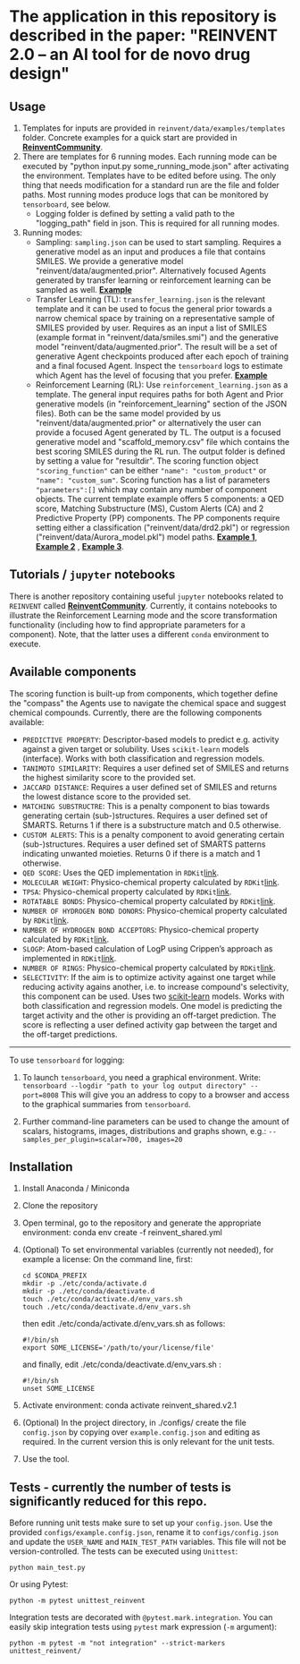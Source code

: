 The application in this repository is described in the paper: "REINVENT 2.0 – an AI tool for de novo drug design"
=================================================================================================================

Usage
-----

1. Templates for inputs are provided in `reinvent/data/examples/templates` folder. Concrete examples for a quick start are provided in **[ReinventCommunity](https://github.com/MolecularAI/ReinventCommunity)**.
2. There are templates for 6 running modes. Each running mode can be executed by "python input.py some_running_mode.json" after activating the environment.
Templates have to be edited before using. The only thing that needs modification for a standard run are the file and folder paths. Most running modes produce logs that can be monitored by `tensorboard`, see below.
   * Logging folder is defined by setting a valid path to the "logging_path" field in json. This is required for all running modes.
3. Running modes:
   * Sampling: `sampling.json` can be used to start sampling. Requires a generative model as an input and produces a file that contains SMILES. We provide a generative model "reinvent/data/augmented.prior". Alternatively focused Agents generated by transfer learning or reinforcement learning can be sampled as well. **[Example](https://github.com/MolecularAI/ReinventCommunity/blob/master/notebooks/Sampling_Demo.ipynb)**
   * Transfer Learning (TL): `transfer_learning.json` is the relevant template and it can be used to focus the general prior towards a narrow chemical space by training on a representative sample of SMILES provided by user. Requires as an input a list of SMILES (example format in "reinvent/data/smiles.smi") and the generative model "reinvent/data/augmented.prior". The result will be a set of generative Agent checkpoints produced after each epoch of training and a final focused Agent. Inspect the `tensorboard` logs to estimate which Agent has the level of focusing that you prefer. **[Example](https://github.com/MolecularAI/ReinventCommunity/blob/master/notebooks/Transfer_Learning_Demo.ipynb)**
   * Reinforcement Learning (RL): Use `reinforcement_learning.json` as a template. The general input requires paths for both Agent and Prior generative models (in "reinforcement_learning" section of the JSON files). Both can be the same model provided by us "reinvent/data/augmented.prior" or alternatively the user can provide a focused Agent generated by TL. The output is a focused generative model and "scaffold_memory.csv" file which contains the best scoring SMILES during the RL run. The output folder is defined by setting a value for "resultdir". The scoring function object `"scoring_function"` can be either `"name": "custom_product"` or `"name": "custom_sum"`. Scoring function has a list of parameters `"parameters":[]` which may contain any number of component objects. The current template example offers 5 components: a QED score, Matching Substructure (MS), Custom Alerts (CA) and 2 Predictive Property (PP) components. The PP components require setting either a classification ("reinvent/data/drd2.pkl") or regression ("reinvent/data/Aurora_model.pkl") model paths. **[Example 1](https://github.com/MolecularAI/ReinventCommunity/blob/master/notebooks/Reinforcement_Learning_Demo.ipynb)**, **[Example 2](https://github.com/MolecularAI/ReinventCommunity/blob/master/notebooks/Reinforcement_Learning_Demo_Selectivity.ipynb)** , **[Example 3](https://github.com/MolecularAI/ReinventCommunity/blob/master/notebooks/Reinforcement_Learning_Demo_Simple_Tanimoto.ipynb)**.

Tutorials / `jupyter` notebooks
-----
There is another repository containing useful `jupyter` notebooks related to `REINVENT` called **[ReinventCommunity](https://github.com/MolecularAI/ReinventCommunity)**. Currently, it contains notebooks to illustrate the Reinforcement Learning mode and the score transformation functionality (including how to find appropriate parameters for a component). Note, that the latter uses a different `conda` environment to execute.

Available components
-----
The scoring function is built-up from components, which together define the "compass" the Agents use to navigate the chemical space and suggest chemical compounds. Currently, there are the following components available:
* `PREDICTIVE PROPERTY`: Descriptor-based models to predict e.g. activity against a given target or solubility. Uses `scikit-learn` models (interface). Works with both classification and regression models.
* `TANIMOTO SIMILARITY`: Requires a user defined set of SMILES and returns the highest similarity score to the provided set.
* `JACCARD DISTANCE`: Requires a user defined set of SMILES and returns the lowest distance score to the provided set.
* `MATCHING SUBSTRUCTRE`: This is a penalty component to bias towards generating certain (sub-)structures. Requires a user defined set of SMARTS. Returns 1 if there is a substructure match and 0.5 otherwise.
* `CUSTOM ALERTS`: This is a penalty component to avoid generating certain (sub-)structures. Requires a user defined set of SMARTS patterns indicating unwanted moieties. Returns 0 if there is a match and 1 otherwise.
* `QED SCORE`: Uses the QED implementation in `RDKit`[link](http://rdkit.org/docs/source/rdkit.Chem.QED.html).
* `MOLECULAR WEIGHT`: Physico-chemical property calculated by `RDKit`[link](https://www.rdkit.org/docs/source/rdkit.Chem.Descriptors.html).
* `TPSA`: Physico-chemical property calculated by `RDKit`[link](https://www.rdkit.org/docs/RDKit_Book.html#implementation-of-the-tpsa-descriptor).
* `ROTATABLE BONDS`: Physico-chemical property calculated by `RDKit`[link](https://www.rdkit.org/docs/Cookbook.html#contiguous-rotable-bonds).
* `NUMBER OF HYDROGEN BOND DONORS`: Physico-chemical property calculated by `RDKit`[link](https://www.rdkit.org/docs/source/rdkit.Chem.Lipinski.html).
* `NUMBER OF HYDROGEN BOND ACCEPTORS`: Physico-chemical property calculated by `RDKit`[link](https://www.rdkit.org/docs/source/rdkit.Chem.Lipinski.html).
* `SLOGP`: Atom-based calculation of LogP using Crippen’s approach as implemented in `RDKit`[link](https://www.rdkit.org/docs/source/rdkit.Chem.Crippen.html).
* `NUMBER OF RINGS`: Physico-chemical property calculated by `RDKit`[link](https://www.rdkit.org/docs/source/rdkit.Chem.rdMolDescriptors.html).
* `SELECTIVITY`: If the aim is to optimize activity against one target while reducing activity agains another, i.e. to increase compound's selectivity, this component can be used. Uses two [scikit-learn](https://scikit-learn.org/stable/) models. Works with both classification and regression models. One model is predicting the target activity and the other is providing an off-target prediction. The score is reflecting a user defined activity gap between the target and the off-target predictions.

-------------------------------------------------
To use `tensorboard` for logging:

   1. To launch `tensorboard`, you need a graphical environment. Write:
       `tensorboard --logdir "path to your log output directory" --port=8008`
       This will give you an address to copy to a browser and access to the graphical summaries from `tensorboard`.

   2. Further command-line parameters can be used to change the amount of scalars, histograms, images, distributions and graphs shown, e.g.:
        `--samples_per_plugin=scalar=700, images=20`

Installation
-------------

1. Install Anaconda / Miniconda
2. Clone the repository
3. Open terminal, go to the repository and generate the appropriate environment:
    conda env create -f reinvent_shared.yml
4. (Optional) To set environmental variables (currently not needed), for example a license:
   On the command line, first:

       cd $CONDA_PREFIX
       mkdir -p ./etc/conda/activate.d
       mkdir -p ./etc/conda/deactivate.d
       touch ./etc/conda/activate.d/env_vars.sh
       touch ./etc/conda/deactivate.d/env_vars.sh

   then edit ./etc/conda/activate.d/env_vars.sh as follows:

       #!/bin/sh
       export SOME_LICENSE='/path/to/your/license/file'

   and finally, edit ./etc/conda/deactivate.d/env_vars.sh :

       #!/bin/sh
       unset SOME_LICENSE
5. Activate environment: conda activate reinvent_shared.v2.1
6. (Optional) In the project directory, in ./configs/ create the file `config.json` by copying over `example.config.json` and editing as required.
   In the current version this is only relevant for the unit tests.
7. Use the tool.


Tests - currently the number of tests is significantly reduced for this repo.
-----
Before running unit tests make sure to set up your `config.json`. Use the provided `configs/example.config.json`, rename it to `configs/config.json` and update the `USER_NAME` and `MAIN_TEST_PATH` variables. This file will not be version-controlled.
The tests can be executed using `Unittest`:
```
python main_test.py
```

Or using Pytest:
```
python -m pytest unittest_reinvent
```

Integration tests are decorated with `@pytest.mark.integration`. You can easily skip integration tests using `pytest` mark expression (`-m` argument):
```
python -m pytest -m "not integration" --strict-markers unittest_reinvent/
```
